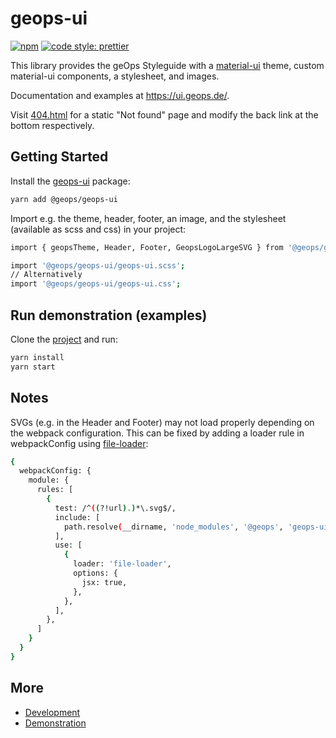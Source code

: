 # geops-ui

[![npm](https://img.shields.io/npm/v/react-spatial.svg?style=flat-square)](https://www.npmjs.com/package/react-spatial)
[![code style: prettier](https://img.shields.io/badge/code_style-prettier-ff69b4.svg?style=flat-square)](https://github.com/prettier/prettier)

This library provides the geOps Styleguide with a [material-ui](https://material-ui.com/) theme, custom material-ui components, a stylesheet, and images.

Documentation and examples at https://ui.geops.de/.

Visit [404.html](https://ui.geops.de/404.html) for a static "Not found" page and modify the back link at the bottom respectively.

## Getting Started

Install the [geops-ui](https://www.npmjs.com/package/@geops/geops-ui) package:

```bash
yarn add @geops/geops-ui
```

Import e.g. the theme, header, footer, an image, and the stylesheet (available as scss and css) in your project:

```bash
import { geopsTheme, Header, Footer, GeopsLogoLargeSVG } from '@geops/geops-ui';

import '@geops/geops-ui/geops-ui.scss';
// Alternatively
import '@geops/geops-ui/geops-ui.css';
```

## Run demonstration (examples)

Clone the [project](https://gitlab.geops.de/geops/geops-ui) and run:

```bash
yarn install
yarn start
```

## Notes
SVGs (e.g. in the Header and Footer) may not load properly depending on the webpack configuration.
This can be fixed by adding a loader rule in webpackConfig using [file-loader](https://www.npmjs.com/package/file-loader):
```bash
{
  webpackConfig: {
    module: {
      rules: [
        {
          test: /^((?!url).)*\.svg$/,
          include: [
            path.resolve(__dirname, 'node_modules', '@geops', 'geops-ui'), // Load geops-ui SVGs using file-loader
          ],
          use: [
            {
              loader: 'file-loader',
              options: {
                jsx: true,
              },
            },
          ],
        },
      ]
    }
  }
}

```


## More

- [Development](https://gitlab.geops.de/geops/geops-ui)
- [Demonstration](https://ui.geops.de/)
